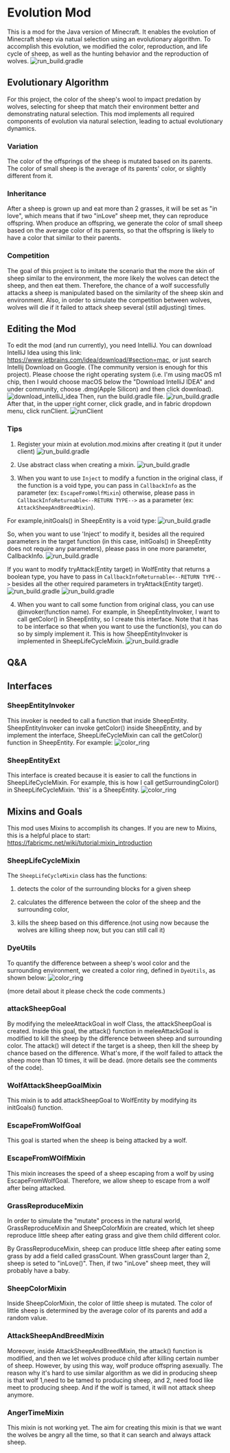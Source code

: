 # Evolution Mod
This is a mod for the Java version of Minecraft. It enables the evolution of Minecraft sheep via natual selection using an evolutionary algorithm.
To accomplish this evolution, we modified the color, reproduction, and life cycle of sheep, as well as the hunting behavior and the reproduction of wolves.
![run_build.gradle](images/Example.png)

[comment]: <> (## Using the Mod)

[comment]: <> (Information about how to just download and use the mod will be here)

[comment]: <> (&#40;TODO: have a guide just for people that want to use the mod, not edit it, and try to make that as easy as possible&#41;)


## Evolutionary Algorithm

For this project, the color of the sheep's wool to impact predation by wolves, selecting for sheep that match their environment better and demonstrating natural selection.
This mod implements all required components of evolution via natural selection, leading to actual evolutionary dynamics.

### Variation
The color of the offsprings of the sheep is mutated based on its parents. The color of small sheep is the average of its parents' color, or slightly different from it. 

### Inheritance
After a sheep is grown up and eat more than 2 grasses, it will be set as "in love", which means that if two "inLove" sheep met, they can reproduce offspring.
When produce an offspring, we generate the color of small sheep based on the average color of its parents, so that the offspring is likely to have a color that similar to their parents.

### Competition
The goal of this project is to imitate the scenario that the more the skin of sheep similar to the environment, the more likely the wolves can detect the sheep, and then eat them.
Therefore, the chance of a wolf successfully attacks a sheep is manipulated based on the similarity of the sheep skin and environment. Also, in order to simulate the competition between wolves, wolves will die if it failed to attack sheep several (still adjusting) times. 


## Editing the Mod
To edit the mod (and run currently), you need IntelliJ.
You can download IntelliJ Idea using this link: https://www.jetbrains.com/idea/download/#section=mac, or just search Intellij Download on Google.
(The community version is enough for this project). Please choose the right operating system (i.e. I'm using macOS m1 chip, then I would choose macOS below the "Download IntelliJ IDEA" and under community, choose .dmg(Apple Silicon) and then click download).
![download_intelliJ_idea](images/download_IntelliJ_IDEA1.png)
Then, run the build.gradle file.
![run_build.gradle](images/run_build.gradle.png)
After that, in the upper right corner, click gradle, and in fabric dropdown menu, click runClient.
![runClient](images/runClient.png)



### Tips
1. Register your mixin at evolution.mod.mixins after creating it
   (put it under client)
   ![run_build.gradle](images/register.png)

2. Use abstract class when creating a mixin. 
   ![run_build.gradle](images/abstract_class.png)

3. When you want to use `Inject` to modify a function in the original class, if the function is a void type, you can pass in `CallbackInfo` as the parameter (ex: `EscapeFromWolfMixin`)
   otherwise, please pass in `CallbackInfoReturnable<--RETURN TYPE-->` as a parameter (ex: `AttackSheepAndBreedMixin`).
   
For example,initGoals() in SheepEntity is a void type:
   ![run_build.gradle](images/void_init.png)

   So, when you want to use 'Inject' to modify it, besides all the required parameters in the target function (in this case, initGoals() in SheepEntity does not require any parameters), please pass in one more parameter, CallbackInfo.
   ![run_build.gradle](images/callbackinfo.png)
   
   If you want to modify tryAttack(Entity target) in WolfEntity that returns a boolean type, you have to pass in `CallbackInfoReturnable<--RETURN TYPE-->` besides all the other required parameters in tryAttack(Entity target).
   ![run_build.gradle](images/tryAttack.png)
   ![run_build.gradle](images/callBackReturnable.png)

4. When you want to call some function from original class, you can use @invoker(function name). 
   For example, in SheepEntityInvoker, I want to call getColor() in SheepEntity, so I create this interface. Note that it has to be interface so that when you want to use the function(s), you can do so by simply implement it. 
   This is how SheepEntityInvoker is implemented in SheepLifeCycleMixin.
   ![run_build.gradle](images/invoker.png)


## Q&A

## Interfaces

### SheepEntityInvoker
This invoker is needed to call a function that inside SheepEntity. SheepEntityInvoker can invoke getColor() inside SheepEntity, and by implement the interface, SheepLifeCycleMixin can call the getColor() function in SheepEntity.
For example:
![color_ring](images/invoker_example.png)

### SheepEntityExt
This interface is created because it is easier to call the functions in SheepLifeCycleMixin.
For example, this is how I call getSurroundingColor() in SheepLifeCycleMixin. 'this' is a SheepEntity.
![color_ring](images/Ext_example.png)

## Mixins and Goals
This mod uses Mixins to accomplish its changes.
If you are new to Mixins, this is a helpful place to start: https://fabricmc.net/wiki/tutorial:mixin_introduction

### SheepLifeCycleMixin
The `SheepLifeCycleMixin` class has the functions:

1. detects the color of the surrounding blocks for a given sheep

2. calculates the difference between the color of the
   sheep and the surrounding color,

3. kills the sheep based on this difference.(not using now because the wolves are killing sheep now, but you can still call it)

### DyeUtils
To quantify the difference between a sheep's wool color and the surrounding environment, we created a color ring, defined in `DyeUtils`, as shown below:
![color_ring](images/color_ring.png)

(more detail about it please check the code comments.)

### attackSheepGoal

By modifying the meleeAttackGoal in wolf Class, the attackSheepGoal is created. Inside this goal, the attack() function in meleeAttackGoal is modified to kill the sheep by the difference between sheep and surrounding color.
The attack() will detect if the target is a sheep, then kill the sheep by chance based on the difference. What's more, if the wolf failed to attack the sheep more than 10 times, it will be dead.
(more details see the comments of the code).

### WolfAttackSheepGoalMixin
This mixin is to add attackSheepGoal to WolfEntity by modifying its initGoals() function.

### EscapeFromWolfGoal
This goal is started when the sheep is being attacked by a wolf.

### EscapeFromWOlfMixin
This mixin increases the speed of a sheep escaping from a wolf by using EscapeFromWolfGoal. Therefore, we allow sheep to escape from a wolf after being attacked.

### GrassReproduceMixin
In order to simulate the "mutate" process in the natural world, GrassReproduceMixin and SheepColorMixin are created, which let sheep reproduce little sheep after eating grass and give them
child different color.


By GrassReproduceMixin, sheep can produce little sheep after eating some grass by add a field called grassCount. When grassCount larger than 2, sheep is seted to "inLove()". Then, if two "inLove" sheep meet, they will probably have a baby.

### SheepColorMixin
Inside SheepColorMixin, the color of little sheep is mutated. The color of little sheep is determined by the average color of its parents and add a random value. 

### AttackSheepAndBreedMixin
Moreover, inside AttackSheepAndBreedMixin, the attack() function is modified, and then we let wolves produce child after killing certain number of sheep. However, by using this way, wolf produce offspring asexually. The reason why it's hard to use
similar algorithm as we did in producing sheep is that wolf 1,need to be tamed to producing sheep, and 2, need food like meet to producing sheep. And if the wolf is tamed, it will not attack sheep anymore.

### AngerTimeMixin
This mixin is not working yet. The aim for creating this mixin is that we want the wolves be angry all the time, so that it can search and always attack sheep. 

